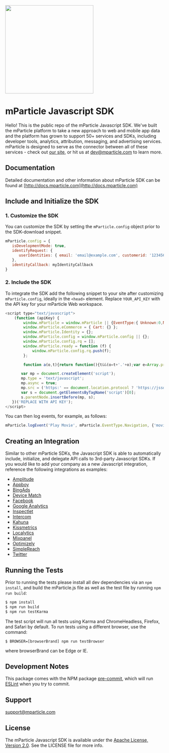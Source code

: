 <img src="https://static.mparticle.com/sdk/mp_logo_black.svg" width="280">

# mParticle Javascript SDK

Hello! This is the public repo of the mParticle Javascript SDK. We've built the mParticle platform to take a new approach to web and mobile app data and the platform has grown to support 50+ services and SDKs, including developer tools, analytics, attribution, messaging, and advertising services. mParticle is designed to serve as the connector between all of these services - check out [our site](http://mparticle.com), or hit us at dev@mparticle.com to learn more.

## Documentation
Detailed documentation and other information about mParticle SDK can be found at [http://docs.mparticle.com](http://docs.mparticle.com)

## Include and Initialize the SDK

### 1. Customize the SDK

You can customize the SDK by setting the `mParticle.config` object prior to the SDK-download snippet.

```javascript
mParticle.config = {
   isDevelopmentMode: true,
   identifyRequest: {
      userIdentities: { email: 'email@example.com', customerid: '123456' }
   },
   identityCallback: myIdentityCallback
}
```

### 2. Include the SDK

To integrate the SDK add the following snippet to your site after customizing `mParticle.config`, ideally in the `<head>` element. Replace `YOUR_API_KEY` with the API key for your mParticle Web workspace.

```javascript
<script type="text/javascript">
    (function (apiKey) {
        window.mParticle = window.mParticle || {EventType:{ Unknown:0,Navigation:1,Location:2,Search:3,Transaction:4,UserContent:5,UserPreference:6,Social:7,Other:8}};
        window.mParticle.eCommerce = { Cart: {} };
        window.mParticle.Identity = {};
        window.mParticle.config = window.mParticle.config || {};
        window.mParticle.config.rq = [];
        window.mParticle.ready = function (f) {
            window.mParticle.config.rq.push(f);
        };

        function a(o,t){return function(){t&&(o=t+'.'+o);var e=Array.prototype.slice.call(arguments);e.unshift(o),window.mParticle.config.rq.push(e)}}var x=['endSession','logError','logEvent','logForm','logLink','logPageView','setSessionAttribute','setAppName','setAppVersion','setOptOut','setPosition','startNewSession','startTrackingLocation','stopTrackingLocation'],y=['setCurrencyCode','logCheckout'],z=['identify','login','logout','modify'];x.forEach(function(o){window.mParticle[o]=a(o)}),y.forEach(function(o){window.mParticle.eCommerce[o]=a(o,'eCommerce')}),z.forEach(function(o){window.mParticle.Identity[o]=a(o,'Identity')});

       var mp = document.createElement('script');
       mp.type = 'text/javascript';
       mp.async = true;
       mp.src = ('https:' == document.location.protocol ? 'https://jssdkcdns' : 'http://jssdkcdn') + '.mparticle.com/js/v2/' + apiKey + '/mparticle.js';
       var s = document.getElementsByTagName('script')[0];
       s.parentNode.insertBefore(mp, s);
   })('REPLACE WITH API KEY');
</script>
```

You can then log events, for example, as follows:

```javascript
mParticle.logEvent('Play Movie', mParticle.EventType.Navigation, {'movie_length':'127 minutes','rating':'PG'});
```

## Creating an Integration

Similar to other mParticle SDKs, the Javascript SDK is able to automatically include, initialize, and delegate API calls to 3rd-party Javascript SDKs. If you would like to add your company as a new Javascript integration, reference the following integrations as examples:

- [Amplitude](https://github.com/mparticle-integrations/mparticle-javascript-integration-amplitude)
- [Appboy](https://github.com/mparticle-integrations/mparticle-javascript-integration-appboy)
- [BingAds](https://github.com/mparticle-integrations/mparticle-javascript-integration-bingads)
- [Device Match](https://github.com/mparticle-integrations/mparticle-javascript-integration-device-match)
- [Facebook](https://github.com/mparticle-integrations/mparticle-javascript-integration-facebook)
- [Google Analytics](https://github.com/mparticle-integrations/mparticle-javascript-integration-google-analytics)
- [Inspectlet](https://github.com/mparticle-integrations/mparticle-javascript-integration-inspectlet)
- [Intercom](https://github.com/mparticle-integrations/mparticle-javascript-integration-intercom)
- [Kahuna](https://github.com/mparticle-integrations/mparticle-javascript-integration-kahuna)
- [Kissmetrics](https://github.com/mparticle-integrations/mparticle-javascript-integration-kissmetrics)
- [Localytics](https://github.com/mparticle-integrations/mparticle-javascript-integration-localytics)
- [Mixpanel](https://github.com/mparticle-integrations/mparticle-javascript-integration-mixpanel)
- [Optimizely](https://github.com/mparticle-integrations/mparticle-javascript-integration-optimizely)
- [SimpleReach](https://github.com/mparticle-integrations/mparticle-javascript-integration-simplereach)
- [Twitter](https://github.com/mparticle-integrations/mparticle-javascript-integration-twitter)

## Running the Tests

Prior to running the tests please install all dev dependencies via an `npm install`, and build the mParticle.js file as well as the test file by running `npm run build`:

```bash
$ npm install
$ npm run build
$ npm run testKarma
```

The test script will run all tests using Karma and ChromeHeadless, Firefox, and Safari by default. To run tests using a different browser, use the command:

```
$ BROWSER=[browserBrand] npm run testBrowser
```
where browserBrand can be Edge or IE.

## Development Notes
This package comes with the NPM package [pre-commit](https://www.npmjs.com/package/pre-commit), which will run [ESLint](http://eslint.org/) when you try to commit.

## Support

<support@mparticle.com>

## License

The mParticle Javascript SDK is available under the [Apache License, Version 2.0](http://www.apache.org/licenses/LICENSE-2.0). See the LICENSE file for more info.
